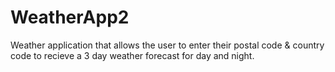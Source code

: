 # WeatherApp2

Weather application that allows the user to enter their postal code & country code
to recieve a 3 day weather forecast for day and night.